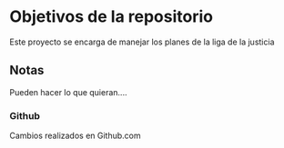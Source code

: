 # Objetivos de la repositorio

Este proyecto se encarga de manejar los planes de la liga de la justicia


## Notas
Pueden hacer lo que quieran....

### Github
Cambios realizados en Github.com


